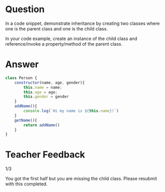 # Question
In a code snippet, demonstrate inheritance by creating two classes where one is the parent class and one is the child class.

In your code example, create an instance of the child class and reference/invoke a property/method of the parent class.

# Answer
```js
class Person {
    constructor(name, age, gender){
        this.name = name;
        this.age = age; 
        this.gender = gender
    }
    addName(){
        console.log(`Hi my name is ${this.name}!`)
    }
    getName(){
        return addName()
    }
}

```

# Teacher Feedback
1/3

You got the first half but you are missing the child class. Please resubmit with this completed.